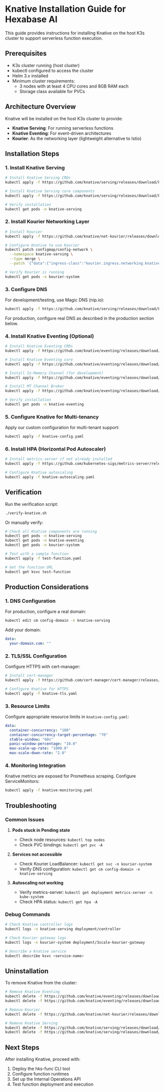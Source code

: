 # Knative Installation Guide for Hexabase AI

This guide provides instructions for installing Knative on the host K3s cluster to support serverless function execution.

## Prerequisites

- K3s cluster running (host cluster)
- kubectl configured to access the cluster
- Helm 3.x installed
- Minimum cluster requirements:
  - 3 nodes with at least 4 CPU cores and 8GB RAM each
  - Storage class available for PVCs

## Architecture Overview

Knative will be installed on the host K3s cluster to provide:
- **Knative Serving**: For running serverless functions
- **Knative Eventing**: For event-driven architectures
- **Kourier**: As the networking layer (lightweight alternative to Istio)

## Installation Steps

### 1. Install Knative Serving

```bash
# Install Knative Serving CRDs
kubectl apply -f https://github.com/knative/serving/releases/download/knative-v1.13.0/serving-crds.yaml

# Install Knative Serving core components
kubectl apply -f https://github.com/knative/serving/releases/download/knative-v1.13.0/serving-core.yaml

# Verify installation
kubectl get pods -n knative-serving
```

### 2. Install Kourier Networking Layer

```bash
# Install Kourier
kubectl apply -f https://github.com/knative/net-kourier/releases/download/knative-v1.13.0/kourier.yaml

# Configure Knative to use Kourier
kubectl patch configmap/config-network \
  --namespace knative-serving \
  --type merge \
  --patch '{"data":{"ingress-class":"kourier.ingress.networking.knative.dev"}}'

# Verify Kourier is running
kubectl get pods -n kourier-system
```

### 3. Configure DNS

For development/testing, use Magic DNS (nip.io):

```bash
kubectl apply -f https://github.com/knative/serving/releases/download/knative-v1.13.0/serving-default-domain.yaml
```

For production, configure real DNS as described in the production section below.

### 4. Install Knative Eventing (Optional)

```bash
# Install Knative Eventing CRDs
kubectl apply -f https://github.com/knative/eventing/releases/download/knative-v1.13.0/eventing-crds.yaml

# Install Knative Eventing core
kubectl apply -f https://github.com/knative/eventing/releases/download/knative-v1.13.0/eventing-core.yaml

# Install In-Memory Channel (for development)
kubectl apply -f https://github.com/knative/eventing/releases/download/knative-v1.13.0/in-memory-channel.yaml

# Install MT Channel Broker
kubectl apply -f https://github.com/knative/eventing/releases/download/knative-v1.13.0/mt-channel-broker.yaml

# Verify installation
kubectl get pods -n knative-eventing
```

### 5. Configure Knative for Multi-tenancy

Apply our custom configuration for multi-tenant support:

```bash
kubectl apply -f knative-config.yaml
```

### 6. Install HPA (Horizontal Pod Autoscaler)

```bash
# Install metrics-server if not already installed
kubectl apply -f https://github.com/kubernetes-sigs/metrics-server/releases/latest/download/components.yaml

# Configure Knative autoscaling
kubectl apply -f knative-autoscaling.yaml
```

## Verification

Run the verification script:

```bash
./verify-knative.sh
```

Or manually verify:

```bash
# Check all Knative components are running
kubectl get pods -n knative-serving
kubectl get pods -n knative-eventing
kubectl get pods -n kourier-system

# Test with a sample function
kubectl apply -f test-function.yaml

# Get the function URL
kubectl get ksvc test-function
```

## Production Considerations

### 1. DNS Configuration

For production, configure a real domain:

```bash
kubectl edit cm config-domain -n knative-serving
```

Add your domain:
```yaml
data:
  your-domain.com: ""
```

### 2. TLS/SSL Configuration

Configure HTTPS with cert-manager:

```bash
# Install cert-manager
kubectl apply -f https://github.com/cert-manager/cert-manager/releases/download/v1.14.0/cert-manager.yaml

# Configure Knative for HTTPS
kubectl apply -f knative-tls.yaml
```

### 3. Resource Limits

Configure appropriate resource limits in `knative-config.yaml`:

```yaml
data:
  container-concurrency: "100"
  container-concurrency-target-percentage: "70"
  stable-window: "60s"
  panic-window-percentage: "10.0"
  max-scale-up-rate: "1000.0"
  max-scale-down-rate: "2.0"
```

### 4. Monitoring Integration

Knative metrics are exposed for Prometheus scraping. Configure ServiceMonitors:

```bash
kubectl apply -f knative-monitoring.yaml
```

## Troubleshooting

### Common Issues

1. **Pods stuck in Pending state**
   - Check node resources: `kubectl top nodes`
   - Check PVC bindings: `kubectl get pvc -A`

2. **Services not accessible**
   - Check Kourier LoadBalancer: `kubectl get svc -n kourier-system`
   - Verify DNS configuration: `kubectl get cm config-domain -n knative-serving`

3. **Autoscaling not working**
   - Verify metrics-server: `kubectl get deployment metrics-server -n kube-system`
   - Check HPA status: `kubectl get hpa -A`

### Debug Commands

```bash
# Check Knative controller logs
kubectl logs -n knative-serving deployment/controller

# Check Kourier gateway logs
kubectl logs -n kourier-system deployment/3scale-kourier-gateway

# Describe a Knative service
kubectl describe ksvc <service-name>
```

## Uninstallation

To remove Knative from the cluster:

```bash
# Remove Knative Eventing
kubectl delete -f https://github.com/knative/eventing/releases/download/knative-v1.13.0/eventing-core.yaml
kubectl delete -f https://github.com/knative/eventing/releases/download/knative-v1.13.0/eventing-crds.yaml

# Remove Kourier
kubectl delete -f https://github.com/knative/net-kourier/releases/download/knative-v1.13.0/kourier.yaml

# Remove Knative Serving
kubectl delete -f https://github.com/knative/serving/releases/download/knative-v1.13.0/serving-core.yaml
kubectl delete -f https://github.com/knative/serving/releases/download/knative-v1.13.0/serving-crds.yaml
```

## Next Steps

After installing Knative, proceed with:
1. Deploy the hks-func CLI tool
2. Configure function runtimes
3. Set up the Internal Operations API
4. Test function deployment and execution
